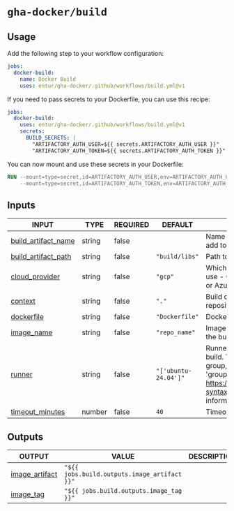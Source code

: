 # `gha-docker/build`

## Usage

Add the following step to your workflow configuration:

```yml
jobs:
  docker-build:
    name: Docker Build
    uses: entur/gha-docker/.github/workflows/build.yml@v1
```

If you need to pass secrets to your Dockerfile, you can use this recipe:

```yml
jobs:
  docker-build:
    uses: entur/gha-docker/.github/workflows/build.yml@v1
    secrets:
      BUILD_SECRETS: |
        "ARTIFACTORY_AUTH_USER=${{ secrets.ARTIFACTORY_AUTH_USER }}"
        "ARTIFACTORY_AUTH_TOKEN=${{ secrets.ARTIFACTORY_AUTH_TOKEN }}"
```

You can now mount and use these secrets in your Dockerfile:

```Dockerfile
RUN --mount=type=secret,id=ARTIFACTORY_AUTH_USER,env=ARTIFACTORY_AUTH_USER  \
    --mount=type=secret,id=ARTIFACTORY_AUTH_TOKEN,env=ARTIFACTORY_AUTH_TOKEN  ./gradlew build
```

## Inputs

<!-- AUTO-DOC-INPUT:START - Do not remove or modify this section -->

|                                           INPUT                                           |  TYPE  | REQUIRED |       DEFAULT        |                                                                                                                DESCRIPTION                                                                                                                 |
|-------------------------------------------------------------------------------------------|--------|----------|----------------------|--------------------------------------------------------------------------------------------------------------------------------------------------------------------------------------------------------------------------------------------|
| <a name="input_build_artifact_name"></a>[build_artifact_name](#input_build_artifact_name) | string |  false   |                      |                                                                                                Name of GitHub artifact to <br>add to build                                                                                                 |
| <a name="input_build_artifact_path"></a>[build_artifact_path](#input_build_artifact_path) | string |  false   |    `"build/libs"`    |                                                                                                            Path to the artifact                                                                                                            |
|        <a name="input_cloud_provider"></a>[cloud_provider](#input_cloud_provider)         | string |  false   |       `"gcp"`        |                                                                             Which cloud service provider to <br>use - Google Cloud: 'gcp' <br>or Azure: 'az'                                                                               |
|                   <a name="input_context"></a>[context](#input_context)                   | string |  false   |        `"."`         |                                                                                               Build context, default root of <br>repository                                                                                                |
|              <a name="input_dockerfile"></a>[dockerfile](#input_dockerfile)               | string |  false   |    `"Dockerfile"`    |                                                                                                        Dockerfile to use for build                                                                                                         |
|              <a name="input_image_name"></a>[image_name](#input_image_name)               | string |  false   |    `"repo_name"`     |                                                                                                    Image name to use for <br>the build                                                                                                     |
|                    <a name="input_runner"></a>[runner](#input_runner)                     | string |  false   | `"['ubuntu-24.04']"` | Runner to use for the <br>build. To use a runner <br>group, use the format "{'group': <br>'group_name'}". See https://docs.github.com/en/actions/reference/workflow-syntax-for-github-actions#jobsjob_idruns-on for more <br>information.  |
|       <a name="input_timeout_minutes"></a>[timeout_minutes](#input_timeout_minutes)       | number |  false   |         `40`         |                                                                                                             Timeout in minutes                                                                                                             |

<!-- AUTO-DOC-INPUT:END -->

## Outputs

<!-- AUTO-DOC-OUTPUT:START - Do not remove or modify this section -->

|                                    OUTPUT                                    |                    VALUE                     | DESCRIPTION |
|------------------------------------------------------------------------------|----------------------------------------------|-------------|
| <a name="output_image_artifact"></a>[image_artifact](#output_image_artifact) | `"${{ jobs.build.outputs.image_artifact }}"` |             |
|        <a name="output_image_tag"></a>[image_tag](#output_image_tag)         |   `"${{ jobs.build.outputs.image_tag }}"`    |             |

<!-- AUTO-DOC-OUTPUT:END -->
